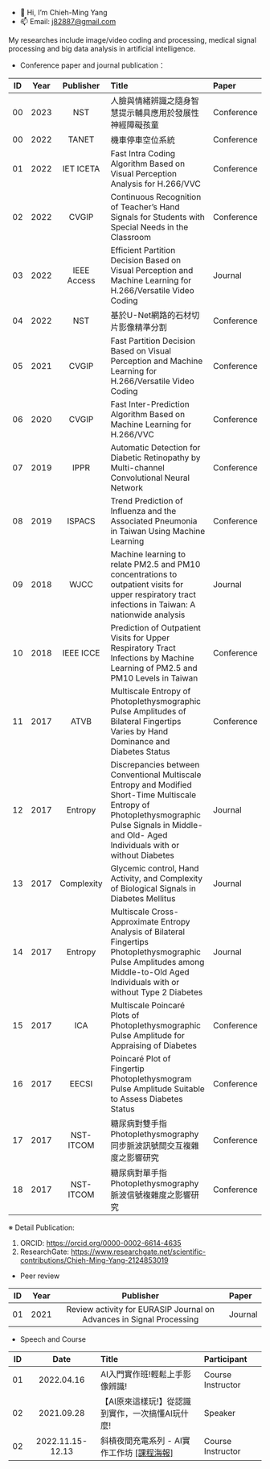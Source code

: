 - 👋 Hi, I’m Chieh-Ming Yang
- 📫 Email: j82887@gmail.com

My researches include image/video coding and processing, medical signal processing and big data analysis in artificial intelligence.
- Conference paper and journal publication：

| ID | Year | Publisher | Title | Paper |
| :----: | :----: | :----: | :---- | :---- | 
| 00 | 2023 | NST | 人臉與情緒辨識之隨身智慧提示輔具應用於發展性神經障礙孩童 | Conference |
| 00 | 2022 | TANET | 機車停車空位系統 | Conference |
| 01 | 2022 | IET ICETA | Fast Intra Coding Algorithm Based on Visual Perception Analysis for H.266/VVC | Conference |
| 02 | 2022 | CVGIP | Continuous Recognition of Teacher’s Hand Signals for Students with Special Needs in the Classroom | Conference |
| 03 | 2022 | IEEE Access | Efficient Partition Decision Based on Visual Perception and Machine Learning for H.266/Versatile Video Coding | Journal |
| 04 | 2022 | NST | 基於U-Net網路的石材切片影像精準分割 | Conference |
| 05 | 2021 | CVGIP | Fast Partition Decision Based on Visual Perception and Machine Learning for H.266/Versatile Video Coding | Conference |
| 06 | 2020 | CVGIP | Fast Inter-Prediction Algorithm Based on Machine Learning for H.266/VVC | Conference |
| 07 | 2019 | IPPR | Automatic Detection for Diabetic Retinopathy by Multi-channel Convolutional Neural Network | Conference |
| 08 | 2019 | ISPACS | Trend Prediction of Influenza and the Associated Pneumonia in Taiwan Using Machine Learning | Conference |
| 09 | 2018 | WJCC | Machine learning to relate PM2.5 and PM10 concentrations to outpatient visits for upper respiratory tract infections in Taiwan: A nationwide analysis | Journal |
| 10 | 2018 | IEEE ICCE | Prediction of Outpatient Visits for Upper Respiratory Tract Infections by Machine Learning of PM2.5 and PM10 Levels in Taiwan | Conference |
| 11 | 2017 | ATVB | Multiscale Entropy of Photoplethysmographic Pulse Amplitudes of Bilateral Fingertips Varies by Hand Dominance and Diabetes Status | Conference |
| 12 | 2017 | Entropy | Discrepancies between Conventional Multiscale Entropy and Modified Short-Time Multiscale Entropy of Photoplethysmographic Pulse Signals in Middle- and Old- Aged Individuals with or without Diabetes | Journal |
| 13 | 2017 | Complexity | Glycemic control, Hand Activity, and Complexity of Biological Signals in Diabetes Mellitus | Journal |
| 14 | 2017 | Entropy | Multiscale Cross-Approximate Entropy Analysis of Bilateral Fingertips Photoplethysmographic Pulse Amplitudes among Middle-to-Old Aged Individuals with or without Type 2 Diabetes | Journal |
| 15 | 2017 | ICA | Multiscale Poincaré Plots of Photoplethysmographic Pulse Amplitude for Appraising of Diabetes | Conference |
| 16 | 2017 | EECSI | Poincaré Plot of Fingertip Photoplethysmogram Pulse Amplitude Suitable to Assess Diabetes Status | Conference |
| 17 | 2017 | NST-ITCOM | 糖尿病對雙手指Photoplethysmography同步脈波訊號間交互複雜度之影響研究 | Conference |
| 18 | 2017 | NST-ITCOM | 糖尿病對單手指Photoplethysmography脈波信號複雜度之影響研究 | Conference |

※ Detail Publication: 
1. ORCID: https://orcid.org/0000-0002-6614-4635
2. ResearchGate: https://www.researchgate.net/scientific-contributions/Chieh-Ming-Yang-2124853019


- Peer review

| ID | Year | Publisher | Paper |
| :----: | :----: | :----: | :---- | 
| 01 | 2021 | Review activity for EURASIP Journal on Advances in Signal Processing | Journal |

- Speech and Course

| ID | Date | Title | Participant |
| :----: | :----: | :---- | :---- | 
| 01 | 2022.04.16 | AI入門實作班!輕鬆上手影像辨識! | Course Instructor |
| 02 | 2021.09.28 | 【AI原來這樣玩!】從認識到實作，一次搞懂AI玩什麼! | Speaker |
| 02 | 2022.11.15-12.13 | 斜槓夜間充電系列 - AI實作工作坊 [[課程海報]](https://eaiot.ndhu.edu.tw/var/file/194/1194/pictures/671/m/mczh-tw800x800_large35663_706373101632.jpg) | Course Instructor |
